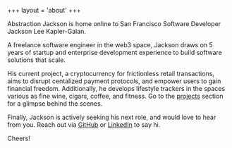 +++
layout = 'about'
+++

Abstraction Jackson is home online to San Francisco Software Developer Jackson Lee Kapler-Galan.

A freelance software engineer in the web3 space, Jackson draws on 5 years of startup and enterprise development experience to build software solutions that scale.

His current project, a cryptocurrency for frictionless retail transactions, aims to disrupt centalized payment protocols, and empower users to gain financial freedom. Additionally, he develops lifestyle trackers in the spaces various as fine wine, cigars, coffee, and fitness. Go to the [projects](/projects) section for a glimpse behind the scenes.

Finally, Jackson is actively seeking his next role, and would love to hear from you. Reach out via [GitHub](https://github.com/abstractionjackson) or [LinkedIn](https://linkedin.com/in/jacksongalan) to say hi.

Cheers!
